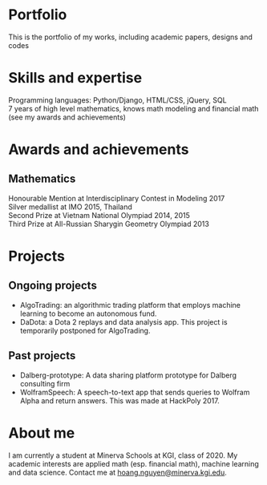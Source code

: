 # Portfolio
This is the portfolio of my works, including academic papers, designs and codes

# Skills and expertise
Programming languages: Python/Django, HTML/CSS, jQuery, SQL <br/>
7 years of high level mathematics, knows math modeling and financial math (see my awards and achievements)

# Awards and achievements
## Mathematics
Honourable Mention at Interdisciplinary Contest in Modeling 2017 <br/>
Silver medallist at IMO 2015, Thailand <br/>
Second Prize at Vietnam National Olympiad 2014, 2015 <br/>
Third Prize at All-Russian Sharygin Geometry Olympiad 2013 <br/>

# Projects
## Ongoing projects
- AlgoTrading: an algorithmic trading platform that employs machine learning to become an autonomous fund.
- DaDota: a Dota 2 replays and data analysis app. This project is temporarily postponed for AlgoTrading.

## Past projects
- Dalberg-prototype: A data sharing platform prototype for Dalberg consulting firm
- WolframSpeech: A speech-to-text app that sends queries to Wolfram Alpha and return answers. This was made at HackPoly 2017.

# About me
I am currently a student at Minerva Schools at KGI, class of 2020. My academic interests are applied math (esp. financial math),
 machine learning and data science. Contact me at hoang.nguyen@minerva.kgi.edu.
